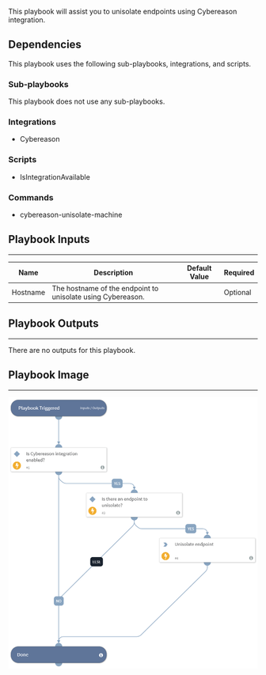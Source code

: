 This playbook will assist you to unisolate endpoints using Cybereason integration. 

## Dependencies
This playbook uses the following sub-playbooks, integrations, and scripts.

### Sub-playbooks
This playbook does not use any sub-playbooks.

### Integrations
* Cybereason

### Scripts
* IsIntegrationAvailable

### Commands
* cybereason-unisolate-machine

## Playbook Inputs
---

| **Name** | **Description** | **Default Value** | **Required** |
| --- | --- | --- | --- |
| Hostname | The hostname of the endpoint to unisolate using Cybereason. |  | Optional |

## Playbook Outputs
---
There are no outputs for this playbook.

## Playbook Image
---
![Unisolate Endpoint - Cybereason](https://raw.githubusercontent.com/demisto/content/25dd921cf8467a148058cf3ea5f5da7ebb4a4606/Packs/Cybereason/doc_files/Unisolate_Endpoint_-_Cybereason.png)